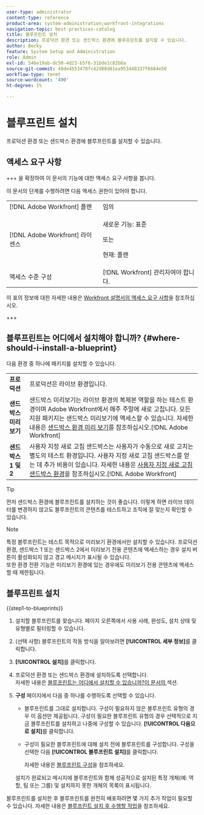 ```yaml
---
user-type: administrator
content-type: reference
product-area: system-administration;workfront-integrations
navigation-topic: best-practices-catalog
title: 블루프린트 설치
description: 프로덕션 환경 또는 샌드박스 환경에 블루프린트를 설치할 수 있습니다.
author: Becky
feature: System Setup and Administration
role: Admin
exl-id: 546e19ab-dc50-4d23-b5f6-31bde1c82b6a
source-git-commit: 48de4553478fc42d88d81ea953440337f6684e50
workflow-type: tm+mt
source-wordcount: '490'
ht-degree: 1%

---
```


# 블루프린트 설치

<!-- Audited: 5/2025 -->

프로덕션 환경 또는 샌드박스 환경에 블루프린트를 설치할 수 있습니다.

## 액세스 요구 사항

+++ 을 확장하여 이 문서의 기능에 대한 액세스 요구 사항을 봅니다.

이 문서의 단계를 수행하려면 다음 액세스 권한이 있어야 합니다.

<table style="table-layout:auto"> 
 <col> 
 <col> 
 <tbody> 
  <tr> 
   <td role="rowheader">[!DNL Adobe Workfront] 플랜</td> 
   <td>임의</td> 
  </tr> 
  <tr> 
   <td role="rowheader">[!DNL Adobe Workfront] 라이센스</td> 
   <td>
   <p>새로운 기능: 표준</p>
   <p>또는</p>
   <p>현재: 플랜</p></td> 
  </tr> 
  <tr> 
   <td role="rowheader">액세스 수준 구성</td> 
   <td>[!DNL Workfront] 관리자여야 합니다. </td> 
  </tr> 
 </tbody> 
</table>

이 표의 정보에 대한 자세한 내용은 [Workfront 설명서의 액세스 요구 사항](/help/quicksilver/administration-and-setup/add-users/access-levels-and-object-permissions/access-level-requirements-in-documentation.md)을 참조하십시오.

+++

## 블루프린트는 어디에서 설치해야 합니까? {#where-should-i-install-a-blueprint}

다음 환경 중 하나에 패키지를 설치할 수 있습니다.

<table style="table-layout:auto">
        <tr>
        <td><strong>프로덕션</strong></td>
        <td>프로덕션은 라이브 환경입니다.</td>
    </tr>
    <tr>
        <td><strong>샌드박스 미리보기</strong></td>
        <td>샌드박스 미리보기는 라이브 환경의 복제본 역할을 하는 테스트 환경이며 Adobe Workfront에서 매주 주말에 새로 고칩니다. 모든 지원 패키지는 샌드박스 미리보기에 액세스할 수 있습니다. 자세한 내용은 <a href="../../administration-and-setup/set-up-workfront/workfront-testing-environments/wf-preview-sandbox-environment.md">샌드박스 환경 미리 보기</a>를 참조하십시오.[!DNL Adobe Workfront]</td>
    </tr>
    <tr>
        <td><strong>샌드박스 1 및 2</strong></td>
        <td>사용자 지정 새로 고침 샌드박스는 사용자가 수동으로 새로 고치는 별도의 테스트 환경입니다. 사용자 지정 새로 고침 샌드박스를 얻는 데 추가 비용이 있습니다. 자세한 내용은 <a href="../../administration-and-setup/set-up-workfront/workfront-testing-environments/wf-custom-refresh-sandbox-environment.md">사용자 지정 새로 고침 샌드박스 환경</a>을 참조하십시오.[!DNL Adobe Workfront]</td>
    </tr>
</table>

>[!TIP]
>
>먼저 샌드박스 환경에 블루프린트를 설치하는 것이 좋습니다. 이렇게 하면 라이브 데이터를 변경하지 않고도 블루프린트의 콘텐츠를 테스트하고 조직에 잘 맞는지 확인할 수 있습니다.

>[!NOTE]
>
>특정 블루프린트는 테스트 목적으로 미리보기 환경에서만 설치할 수 있습니다. 프로덕션 환경, 샌드박스 1 또는 샌드박스 2에서 미리보기 전용 콘텐츠에 액세스하는 경우 설치 버튼이 활성화되지 않고 경고 메시지가 표시될 수 있습니다.\
>또한 환경 전환 기능은 미리보기 환경에 있는 경우에도 미리보기 전용 콘텐츠에 액세스할 때 제한됩니다.

## 블루프린트 설치

{{step1-to-blueprints}}

1. 설치할 블루프린트를 찾습니다. 페이지 오른쪽에서 사용 사례, 완성도, 설치 상태 및 유형별로 필터링할 수 있습니다.
1. (선택 사항) 블루프린트의 작동 방식을 알아보려면 **[!UICONTROL 세부 정보]**&#x200B;를 클릭합니다.
1. **[!UICONTROL 설치]**&#x200B;를 클릭합니다.
1. 프로덕션 환경 또는 샌드박스 환경에 설치하도록 선택합니다.\
   자세한 내용은 [블루프린트는 어디에서 설치할 수 있습니까?이 문서의 ](#where-should-i-install-a-blueprint) 섹션.
1. **구성** 페이지에서 다음 중 하나를 수행하도록 선택할 수 있습니다.

   * 블루프린트를 그대로 설치합니다. 구성이 필요하지 않은 블루프린트 유형의 경우 이 옵션만 제공됩니다. 구성이 필요한 블루프린트 유형의 경우 선택적으로 지금 블루프린트를 설치하고 나중에 구성할 수 있습니다. **[!UICONTROL 다음으로 설치]**&#x200B;를 클릭합니다.
   * 구성이 필요한 블루프린트에 대해 설치 전에 블루프린트를 구성합니다. 구성을 선택한 다음 **[!UICONTROL 블루프린트 설치]**&#x200B;를 클릭합니다.

     자세한 내용은 [블루프린트 구성](../../administration-and-setup/blueprints/configure-template-package.md)을 참조하세요.

   설치가 완료되고 메시지에 블루프린트와 함께 성공적으로 설치된 특정 개체(예: 역할, 팀 또는 그룹) 및 설치하지 못한 개체의 목록이 표시됩니다.

블루프린트를 설치한 후 블루프린트를 완전히 배포하려면 몇 가지 추가 작업이 필요할 수 있습니다. 자세한 내용은 [블루프린트 설치 후 수행할 작업](../../administration-and-setup/blueprints/best-next-actions-after-install.md)을 참조하세요.
